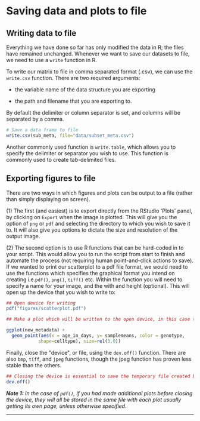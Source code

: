 # Saving data and plots to file

## Writing data to file 

Everything we have done so far has only modified the data in R; the files have remained unchanged. Whenever we want to save our datasets to file, we need to use a `write` function in R. 

To write our matrix to file in comma separated format (.csv), we can use the `write.csv` function. There are two required arguments: 

* the variable name of the data structure you are exporting

* the path and filename that you are exporting to. 

By default the delimiter or column separator is set, and columns will be separated by a comma.

```r
# Save a data frame to file
write.csv(sub_meta, file="data/subset_meta.csv")
```

Another commonly used function is `write.table`, which allows you to specify the delimiter or separator you wish to use. This function is commonly used to create tab-delimited files.

## Exporting figures to file

There are two ways in which figures and plots can be output to a file (rather than simply displaying on screen). 

(1) The first (and easiest) is to export directly from the RStudio 'Plots' panel, by clicking on `Export` when the image is plotted. This will give you the option of `png` or `pdf` and selecting the directory to which you wish to save it to. It will also give you options to dictate the size and resolution of the output image.

(2) The second option is to use R functions that can be hard-coded in to your script. This would allow you to run the script from start to finish and automate the process (not requiring human point-and-click actions to save). If we wanted to print our scatterplot to a pdf file format, we would need to use the functions which specifies the graphical format you intend on creating i.e.`pdf()`, `png()`, `tiff()` etc. Within the function you will need to specify a name for your image, and the with and height (optional). This will open up the device that you wish to write to:

```r
## Open device for writing
pdf("figures/scatterplot.pdf")
```

```r
## Make a plot which will be written to the open device, in this case the temp file created by pdf() or png()

ggplot(new_metadata) +
  geom_point(aes(x = age_in_days, y= samplemeans, color = genotype,
  			shape=celltype), size=rel(3.0)) 
```

Finally, close the "device", or file, using the `dev.off()` function. There are also `bmp`, `tiff`, and `jpeg` functions, though the jpeg function has proven less stable than the others. 
  			
```r    
## Closing the device is essential to save the temporary file created by pdf() or png()
dev.off()
```
***Note 1:*** *In the case of `pdf()`, if you had made additional plots before closing the device, they will all be stored in the same file with each plot usually getting its own page, unless otherwise specified.*

***
